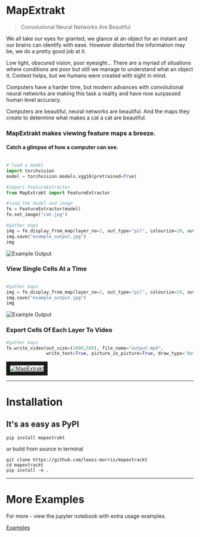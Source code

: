 # MapExtrakt

> Convolutional Neural Networks Are Beautiful

We all take our eyes for granted, we glance at an object for an instant and our brains can identify with ease.
However distorted the information may be, we do a pretty good job at it.

Low light, obscured vision, poor eyesight... There are a myriad of situations where conditions are poor but still we manage to understand what an object it.
Context helps, but we humans were created with sight in mind.

Computers have a harder time, but modern advances with convolutional neural networks are making this task a reality and have now surpassed human level accuracy.

Computers are beautiful, neural networks are beautiful. And the maps they create to determine what makes a cat a cat are beautiful.

### MapExtrakt makes viewing feature maps a breeze.

#### Catch a glimpse of how a computer can see.

```python

# load a model 
import torchvision
model = torchvision.models.vgg16(pretrained=True)

#import FeatureExtractor
from MapExtrakt import FeatureExtractor

#load the model and image
fe = FeatureExtractor(model)
fe.set_image("cat.jpg")

#gather maps
img = fe.display_from_map(layer_no=2, out_type="pil", colourize=20, outsize=(1000,500), border=0.03, picture_in_picture=True)
img.save("example_output.jpg")
img

```
![Example Output](https://raw.githubusercontent.com/lewis-morris/mapextrackt/master/examples/example_output.jpg "Example Output")

### View Single Cells At a Time

```python

#gather maps
img = fe.display_from_map(layer_no=2, out_type="pil", colourize=20, outsize=(1000,500), border=0.03, picture_in_picture=False)
img.save("example_output.jpg")
img

```
![Example Output](https://raw.githubusercontent.com/lewis-morris/mapextrackt/master/examples/example_output2.jpg "Example Output")


### Export Cells Of Each Layer To Video

```python
#gather maps
fe.write_video(out_size=(1000,500), file_name="output.mp4", 
               write_text=True, picture_in_picture=True, draw_type="both")
```

<a href="https://www.youtube.com/watch?v=AvLTVaV5ID8&feature=youtu.be" target="_blank">
    <img src="https://raw.githubusercontent.com/lewis-morris/mapextrackt/master/examples/youtube.jpg" alt="MapExtrakt" border="10" />
</a>


------------------------------------------------

# Installation

## It's as easy as PyPI

```
pip install mapextrakt
```

or build from source in terminal 

```
git clone https://github.com/lewis-morris/mapextrackt
cd mapextrackt
pip install -e .
```

------------------------------------------------

# More Examples

For more - view the jupyter notebook with extra usage examples.

[Examples](./examples/examples.ipynb)